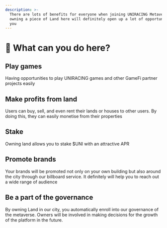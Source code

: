 ```yaml
---
description: >-
  There are lots of benefits for everyone when joining UNIRACING Metaverse but
  owning a piece of Land here will definitely open up a lot of opportunities for
  you
---
```


# 🤫 What can you do here?

## Play games <a href="#play-games" id="play-games"></a>

Having opportunities to play UNIRACING games and other GameFi partner projects easily

## Make profits from land <a href="#make-profits-from-land" id="make-profits-from-land"></a>

Users can buy, sell, and even rent their lands or houses to other users. By doing this, they can easily monetise from their properties

## Stake <a href="#stake" id="stake"></a>

Owning land allows you to stake $UNI with an attractive APR

## Promote brands <a href="#promote-brands" id="promote-brands"></a>

Your brands will be promoted not only on your own building but also around the city through our billboard service. It definitely will help you to reach out a wide range of audience

## Be a part of the governance <a href="#be-a-part-of-the-governance" id="be-a-part-of-the-governance"></a>

By owning Land in our city, you automatically enroll into our governance of the metaverse. Owners will be involved in making decisions for the growth of the platform in the future.
